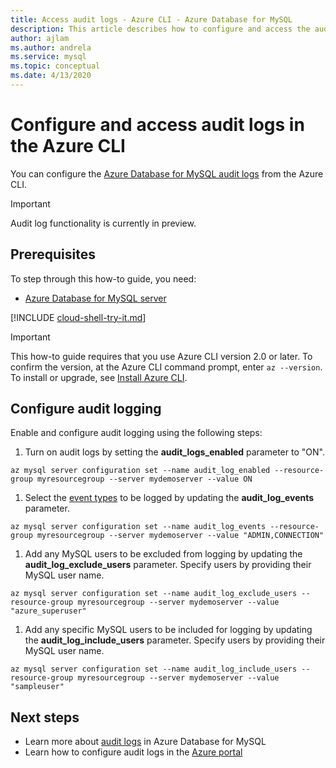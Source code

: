 ```yaml
---
title: Access audit logs - Azure CLI - Azure Database for MySQL
description: This article describes how to configure and access the audit logs in Azure Database for MySQL from the Azure CLI.
author: ajlam
ms.author: andrela
ms.service: mysql
ms.topic: conceptual
ms.date: 4/13/2020
---
```


# Configure and access audit logs in the Azure CLI

You can configure the [Azure Database for MySQL audit logs](concepts-audit-logs.md) from the Azure CLI.

> [!IMPORTANT]
> Audit log functionality is currently in preview.

## Prerequisites

To step through this how-to guide, you need:

- [Azure Database for MySQL server](quickstart-create-mysql-server-database-using-azure-portal.md)

[!INCLUDE [cloud-shell-try-it.md](../../includes/cloud-shell-try-it.md)]

> [!IMPORTANT]
> This how-to guide requires that you use Azure CLI version 2.0 or later. To confirm the version, at the Azure CLI command prompt, enter `az --version`. To install or upgrade, see [Install Azure CLI]( /cli/azure/install-azure-cli).

## Configure audit logging

Enable and configure audit logging using the following steps:

1. Turn on audit logs by setting the **audit_logs_enabled** parameter to "ON". 
```azurecli-interactive
az mysql server configuration set --name audit_log_enabled --resource-group myresourcegroup --server mydemoserver --value ON
```

1. Select the [event types](concepts-audit-logs.md#configure-audit-logging) to be logged by updating the **audit_log_events** parameter.
```azurecli-interactive
az mysql server configuration set --name audit_log_events --resource-group myresourcegroup --server mydemoserver --value "ADMIN,CONNECTION"
```

1. Add any MySQL users to be excluded from logging by updating the **audit_log_exclude_users** parameter. Specify users by providing their MySQL user name.
```azurecli-interactive
az mysql server configuration set --name audit_log_exclude_users --resource-group myresourcegroup --server mydemoserver --value "azure_superuser"
```

1. Add any specific MySQL users to be included for logging by updating the **audit_log_include_users** parameter. Specify users by providing their MySQL user name.
```azurecli-interactive
az mysql server configuration set --name audit_log_include_users --resource-group myresourcegroup --server mydemoserver --value "sampleuser"
```

## Next steps
- Learn more about [audit logs](concepts-audit-logs.md) in Azure Database for MySQL
- Learn how to configure audit logs in the [Azure portal](howto-configure-audit-logs-portal.md)